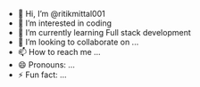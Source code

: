 - 👋 Hi, I’m @ritikmittal001
- 👀 I’m interested in coding
- 🌱 I’m currently learning Full stack development
- 💞️ I’m looking to collaborate on ...
- 📫 How to reach me ...
- 😄 Pronouns: ...
- ⚡ Fun fact: ...

<!---
ritikmittal001/ritikmittal001 is a ✨ special ✨ repository because its `README.md` (this file) appears on your GitHub profile.
You can click the Preview link to take a look at your changes.
--->
